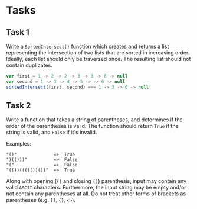 # Tasks

## Task 1

Write a `SortedIntersect()` function which creates and returns a list representing the intersection of two lists that are sorted in increasing order. Ideally, each list should only be traversed once. The resulting list should not contain duplicates.

```js
var first = 1 -> 2 -> 2 -> 3 -> 3 -> 6 -> null
var second = 1 -> 3 -> 4 -> 5 -> -> 6 -> null
sortedIntersect(first, second) === 1 -> 3 -> 6 -> null
```

## Task 2

Write a function that takes a string of parentheses, and determines if the order of the parentheses is valid. The function should return `True` if the string is valid, and `False` if it's invalid.

Examples:

```text
"()"              =>  True
")(()))"          =>  False
"("               =>  False
"(())((()())())"  =>  True
```

Along with opening (`()` and closing `()`) parenthesis, input may contain any valid `ASCII` characters. Furthermore, the input string may be empty and/or not contain any parentheses at all. Do not treat other forms of brackets as parentheses (e.g. `[]`, `{}`, `<>`).

